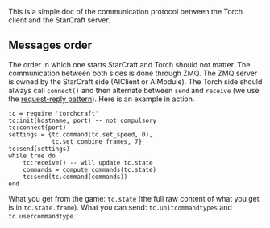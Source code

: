 This is a simple doc of the communication protocol between the Torch client and the StarCraft server.

## Messages order

The order in which one starts StarCraft and Torch should not matter. The communication between both sides is done through ZMQ. The ZMQ server is owned by the StarCraft side (AIClient or AIModule). The Torch side should always call `connect()` and then alternate between `send` and `receive` (we use the [request-reply pattern](http://zguide.zeromq.org/page:all#Ask-and-Ye-Shall-Receive)). Here is an example in action.

    tc = require 'torchcraft'
    tc:init(hostname, port) -- not compulsory
    tc:connect(port)
    settings = {tc.command(tc.set_speed, 0),
                tc.set_combine_frames, 7}
    tc:send(settings)
    while true do
        tc:receive() -- will update tc.state
        commands = compute_commands(tc.state)
        tc:send(tc.command(commands))
    end
        
What you get from the game: `tc.state` (the full raw content of what you get is in `tc.state.frame`).
What you can send: `tc.unitcommandtypes` and `tc.usercommandtype`.

<!-- TODO detail all the functions / state / commands of TorchCraft -->
